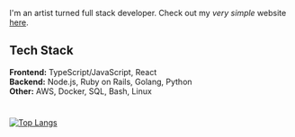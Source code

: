 <!-- ## Hello, Havimaki here ⚡ -->

I'm an artist turned full stack developer. Check out my _very simple_ website [here](https://havimaki.github.io/).

## Tech Stack

**Frontend:** TypeScript/JavaScript, React <br>
**Backend:** Node.js, Ruby on Rails, Golang, Python <br>
**Other:** AWS, Docker, SQL, Bash, Linux

# 

<!-- [![Havimaki's Github Stats](https://github-readme-stats.vercel.app/api?username=havimaki&hide=contribs,issues&count_private=true&show_icons=true&theme=dracula)](https://github.com/anuraghazra/github-readme-stats)-->
[![Top Langs](https://github-readme-stats.vercel.app/api/top-langs/?username=havimaki&layout=compact&theme=dracula&langs_count=10)](https://github.com/anuraghazra/github-readme-stats)




<!--
**Havimaki/Havimaki** is a ✨ _special_ ✨ repository because its `README.md` (this file) appears on your GitHub profile.

Here are some ideas to get you started:

- 🔭 I’m currently working on ...
- 🌱 I’m currently learning ...
- 👯 I’m looking to collaborate on ...
- 🤔 I’m looking for help with ...
- 💬 Ask me about ...
- 📫 How to reach me: ...
- 😄 Pronouns: ...
- ⚡ Fun fact: ...
- 👋
-->

